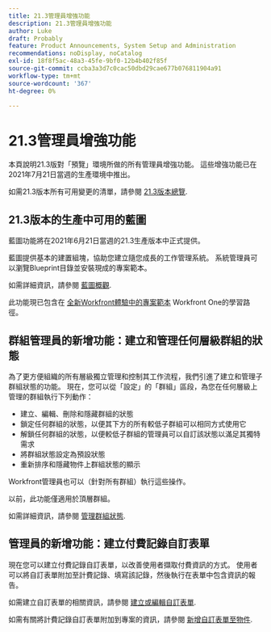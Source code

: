 ```yaml
---
title: 21.3管理員增強功能
description: 21.3管理員增強功能
author: Luke
draft: Probably
feature: Product Announcements, System Setup and Administration
recommendations: noDisplay, noCatalog
exl-id: 18f8f5ac-48a3-45fe-9bf0-12b4b402f85f
source-git-commit: ccba3a3d7c0cac50dbd29cae677b076811904a91
workflow-type: tm+mt
source-wordcount: '367'
ht-degree: 0%

---
```


# 21.3管理員增強功能

本頁說明21.3版對「預覽」環境所做的所有管理員增強功能。 這些增強功能已在2021年7月21日當週的生產環境中推出。

如需21.3版本所有可用變更的清單，請參閱 [21.3版本總覽](../../../product-announcements/product-releases/21.3-release-activity/21-3-release-overview.md).

## 21.3版本的生產中可用的藍圖

藍圖功能將在2021年6月21日當週的21.3生產版本中正式提供。

藍圖提供基本的建置組塊，協助您建立隨您成長的工作管理系統。 系統管理員可以瀏覽Blueprint目錄並安裝現成的專案範本。

如需詳細資訊，請參閱 [藍圖概觀](../../../administration-and-setup/blueprints/blueprints-overview.md).

此功能現已包含在 [全新Workfront體驗中的專案範本](https://one.workfront.com/s/learningpath4/project-templates-in-the-new-workfront-experience-MCGLS7GRNLDZDFPF6AEOGIDZFDG4) Workfront One的學習路徑。

## 群組管理員的新增功能：建立和管理任何層級群組的狀態

為了更方便組織的所有層級獨立管理和控制其工作流程，我們引進了建立和管理子群組狀態的功能。 現在，您可以從「設定」的「群組」區段，為您在任何層級上管理的群組執行下列動作：

* 建立、編輯、刪除和隱藏群組的狀態
* 鎖定任何群組的狀態，以便其下方的所有較低子群組可以相同方式使用它
* 解鎖任何群組的狀態，以便較低子群組的管理員可以自訂該狀態以滿足其獨特需求
* 將群組狀態設定為預設狀態
* 重新排序和隱藏物件上群組狀態的顯示

Workfront管理員也可以（針對所有群組）執行這些操作。

以前，此功能僅適用於頂層群組。

如需詳細資訊，請參閱 [管理群組狀態](../../../administration-and-setup/manage-groups/manage-group-statuses/manage-group-statuses.md).

## 管理員的新增功能：建立付費記錄自訂表單

現在您可以建立付費記錄自訂表單，以改善使用者擷取付費資訊的方式。 使用者可以將自訂表單附加至計費記錄、填寫該記錄，然後執行在表單中包含資訊的報告。

如需建立自訂表單的相關資訊，請參閱 [建立或編輯自訂表單](../../../administration-and-setup/customize-workfront/create-manage-custom-forms/create-or-edit-a-custom-form.md).

如需有關將計費記錄自訂表單附加到專案的資訊，請參閱 [新增自訂表單至物件](../../../workfront-basics/work-with-custom-forms/add-a-custom-form-to-an-object.md).

